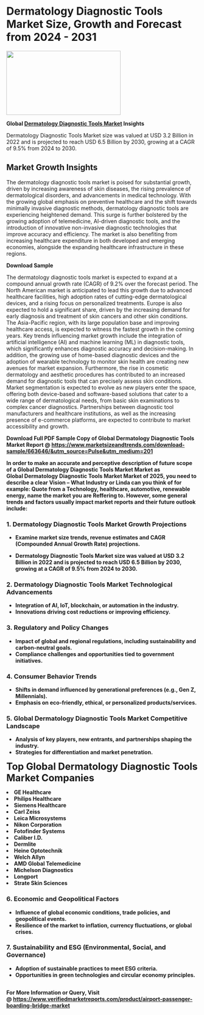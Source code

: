 <H1>Dermatology Diagnostic Tools Market Size, Growth and Forecast from 2024 - 2031</H1><img class="aligncenter size-medium wp-image-584254" src="https://thirdeyenews.in/wp-content/uploads/2024/09/Global-Market-Research-300x168.jpeg" alt="" width="300" height="168" /><p><strong>Global&nbsp;<a href="https://www.marketsizeandtrends.com/download-sample/663646/&amp;utm_source=Pulse&amp;utm_medium=201">Dermatology Diagnostic Tools Market</a> Insights</strong></p><p>Dermatology Diagnostic Tools Market size was valued at USD 3.2 Billion in 2022 and is projected to reach USD 6.5 Billion by 2030, growing at a CAGR of 9.5% from 2024 to 2030.</p><p><h2>Market Growth Insights</h2> <p>The dermatology diagnostic tools market is poised for substantial growth, driven by increasing awareness of skin diseases, the rising prevalence of dermatological disorders, and advancements in medical technology. With the growing global emphasis on preventive healthcare and the shift towards minimally invasive diagnostic methods, dermatology diagnostic tools are experiencing heightened demand. This surge is further bolstered by the growing adoption of telemedicine, AI-driven diagnostic tools, and the introduction of innovative non-invasive diagnostic technologies that improve accuracy and efficiency. The market is also benefiting from increasing healthcare expenditure in both developed and emerging economies, alongside the expanding healthcare infrastructure in these regions.</p> <p><strong>Download Sample</strong></p> <p>The dermatology diagnostic tools market is expected to expand at a compound annual growth rate (CAGR) of 9.2% over the forecast period. The North American market is anticipated to lead this growth due to advanced healthcare facilities, high adoption rates of cutting-edge dermatological devices, and a rising focus on personalized treatments. Europe is also expected to hold a significant share, driven by the increasing demand for early diagnosis and treatment of skin cancers and other skin conditions. The Asia-Pacific region, with its large population base and improving healthcare access, is expected to witness the fastest growth in the coming years. Key trends influencing market growth include the integration of artificial intelligence (AI) and machine learning (ML) in diagnostic tools, which significantly enhances diagnostic accuracy and decision-making. In addition, the growing use of home-based diagnostic devices and the adoption of wearable technology to monitor skin health are creating new avenues for market expansion. Furthermore, the rise in cosmetic dermatology and aesthetic procedures has contributed to an increased demand for diagnostic tools that can precisely assess skin conditions. Market segmentation is expected to evolve as new players enter the space, offering both device-based and software-based solutions that cater to a wide range of dermatological needs, from basic skin examinations to complex cancer diagnostics. Partnerships between diagnostic tool manufacturers and healthcare institutions, as well as the increasing presence of e-commerce platforms, are expected to contribute to market accessibility and growth. <p><strong></p><p><span class=""><strong>Download Full PDF Sample Copy of Global Dermatology Diagnostic Tools Market Report</strong> @ <a href="https://www.marketsizeandtrends.com/download-sample/663646/&amp;utm_source=Pulse&amp;utm_medium=201" target="_blank">https://www.marketsizeandtrends.com/download-sample/663646/&amp;utm_source=Pulse&amp;utm_medium=201</a></span></p><p>In order to make an accurate and perceptive description of future scope of a Global&nbsp;Dermatology Diagnostic Tools Market Market as Global&nbsp;Dermatology Diagnostic Tools Market Market of 2025, you need to describe a clear Vision &ndash; What Industry or Linda can you think of for example: Quote from a Technology, healthcare, automotive, renewable energy, name the market you are Reffering to. However, some general trends and factors usually impact market reports and their future outlook include:</p><h3>1.&nbsp;<strong>Dermatology Diagnostic Tools Market Growth Projections</strong></h3><ul><li>Examine market size trends, revenue estimates and CAGR (Compounded Annual Growth Rate) projections.</li><li><p>Dermatology Diagnostic Tools Market size was valued at USD 3.2 Billion in 2022 and is projected to reach USD 6.5 Billion by 2030, growing at a CAGR of 9.5% from 2024 to 2030.</p></li></ul><h3>2.&nbsp;<strong>Dermatology Diagnostic Tools Market Technological Advancements</strong></h3><ul><li>Integration of AI, IoT, blockchain, or automation in the industry.</li><li>Innovations driving cost reductions or improving efficiency.</li></ul><h3>3.&nbsp;<strong>Regulatory and Policy Changes</strong></h3><ul><li>Impact of global and regional regulations, including sustainability and carbon-neutral goals.</li><li>Compliance challenges and opportunities tied to government initiatives.</li></ul><h3>4.&nbsp;<strong>Consumer Behavior Trends</strong></h3><ul><li>Shifts in demand influenced by generational preferences (e.g., Gen Z, Millennials).</li><li>Emphasis on eco-friendly, ethical, or personalized products/services.</li></ul><h3>5.&nbsp;<strong>Global Dermatology Diagnostic Tools Market Competitive Landscape</strong></h3><ul><li>Analysis of key players, new entrants, and partnerships shaping the industry.</li><li>Strategies for differentiation and market penetration.</li></ul><p data-pm-slice="1 1 []"><span style="color: inherit; font-family: inherit; font-size: 25px;">Top Global Dermatology Diagnostic Tools Market Companies</span></p><div class="" data-test-id=""><p><li>GE Healthcare</li><li> Philips Healthcare</li><li> Siemens Healthcare</li><li> Carl Zeiss</li><li> Leica Microsystems</li><li> Nikon Corporation</li><li> Fotofinder Systems</li><li> Caliber I.D.</li><li> Dermlite</li><li> Heine Optotechnik</li><li> Welch Allyn</li><li> AMD Global Telemedicine</li><li> Michelson Diagnostics</li><li> Longport</li><li> Strate Skin Sciences</li></p></div><h3>6.&nbsp;<strong>Economic and Geopolitical Factors</strong></h3><ul><li>Influence of global economic conditions, trade policies, and geopolitical events.</li><li>Resilience of the market to inflation, currency fluctuations, or global crises.</li></ul><h3>7.&nbsp;<strong>Sustainability and ESG (Environmental, Social, and Governance)</strong></h3><ul><li>Adoption of sustainable practices to meet ESG criteria.</li><li>Opportunities in green technologies and circular economy principles.</li></ul><h2><strong style="font-size: 14px;">For More Information or Query, Visit @&nbsp;</strong><a style="background-color: #ffffff; font-size: 14px;" href="https://www.marketsizeandtrends.com/report/dermatology-diagnostic-tools-market/" target="_blank">https://www.verifiedmarketreports.com/product/airport-passenger-boarding-bridge-market</a></h2>
